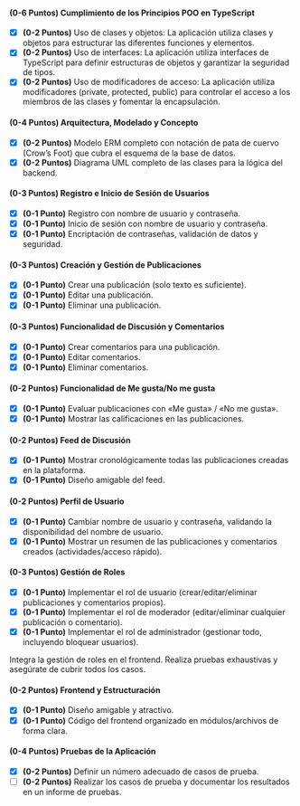 #### (0-6 Puntos) **Cumplimiento de los Principios POO en TypeScript**

- [x] **(0-2 Puntos)** Uso de clases y objetos: La aplicación utiliza clases y objetos para estructurar las diferentes funciones y elementos.
- [x] **(0-2 Puntos)** Uso de interfaces: La aplicación utiliza interfaces de TypeScript para definir estructuras de objetos y garantizar la seguridad de tipos.
- [x] **(0-2 Puntos)** Uso de modificadores de acceso: La aplicación utiliza modificadores (private, protected, public) para controlar el acceso a los miembros de las clases y fomentar la encapsulación.

#### (0-4 Puntos) **Arquitectura, Modelado y Concepto**

- [x] **(0-2 Puntos)** Modelo ERM completo con notación de pata de cuervo (Crow’s Foot) que cubra el esquema de la base de datos.
- [x] **(0-2 Puntos)** Diagrama UML completo de las clases para la lógica del backend.

#### (0-3 Puntos) **Registro e Inicio de Sesión de Usuarios**

- [x] **(0-1 Punto)** Registro con nombre de usuario y contraseña.
- [x] **(0-1 Punto)** Inicio de sesión con nombre de usuario y contraseña.
- [x] **(0-1 Punto)** Encriptación de contraseñas, validación de datos y seguridad.

#### (0-3 Puntos) **Creación y Gestión de Publicaciones**

- [x] **(0-1 Punto)** Crear una publicación (solo texto es suficiente).
- [x] **(0-1 Punto)** Editar una publicación.
- [x] **(0-1 Punto)** Eliminar una publicación.

#### (0-3 Puntos) **Funcionalidad de Discusión y Comentarios**

- [x] **(0-1 Punto)** Crear comentarios para una publicación.
- [x] **(0-1 Punto)** Editar comentarios.
- [x] **(0-1 Punto)** Eliminar comentarios.

#### (0-2 Puntos) **Funcionalidad de Me gusta/No me gusta**

- [x] **(0-1 Punto)** Evaluar publicaciones con «Me gusta» / «No me gusta».
- [x] **(0-1 Punto)** Mostrar las calificaciones en las publicaciones.

#### (0-2 Puntos) **Feed de Discusión**

- [x] **(0-1 Punto)** Mostrar cronológicamente todas las publicaciones creadas en la plataforma.
- [x] **(0-1 Punto)** Diseño amigable del feed.

#### (0-2 Puntos) **Perfil de Usuario**

- [x] **(0-1 Punto)** Cambiar nombre de usuario y contraseña, validando la disponibilidad del nombre de usuario.
- [x] **(0-1 Punto)** Mostrar un resumen de las publicaciones y comentarios creados (actividades/acceso rápido).

#### (0-3 Puntos) **Gestión de Roles**

- [x] **(0-1 Punto)** Implementar el rol de usuario (crear/editar/eliminar publicaciones y comentarios propios).
- [x] **(0-1 Punto)** Implementar el rol de moderador (editar/eliminar cualquier publicación o comentario).
- [x] **(0-1 Punto)** Implementar el rol de administrador (gestionar todo, incluyendo bloquear usuarios).

Integra la gestión de roles en el frontend.
Realiza pruebas exhaustivas y asegúrate de cubrir todos los casos.

#### (0-2 Puntos) **Frontend y Estructuración**

- [x] **(0-1 Punto)** Diseño amigable y atractivo.
- [x] **(0-1 Punto)** Código del frontend organizado en módulos/archivos de forma clara.

#### (0-4 Puntos) **Pruebas de la Aplicación**

- [x] **(0-2 Puntos)** Definir un número adecuado de casos de prueba.
- [ ] **(0-2 Puntos)** Realizar los casos de prueba y documentar los resultados en un informe de pruebas.
